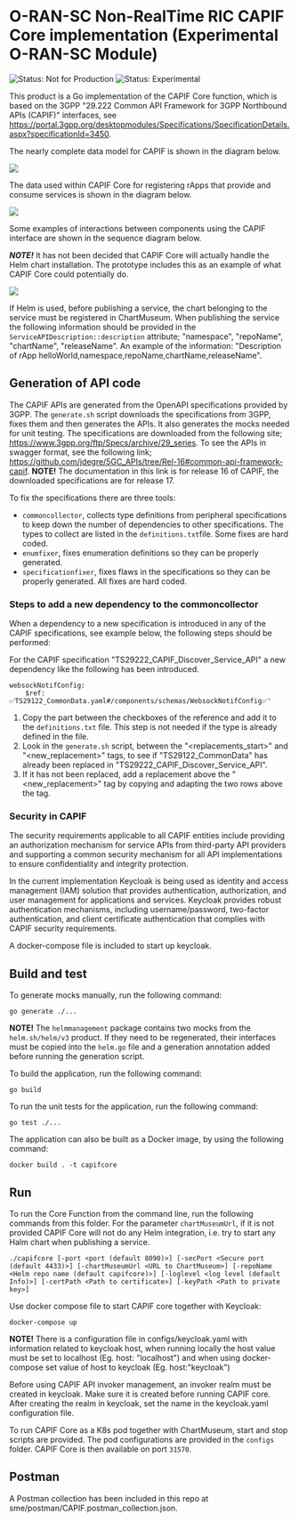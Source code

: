 <!--
-
========================LICENSE_START=================================
O-RAN-SC
%%
Copyright (C) 2022: Nordix Foundation. All rights reserved.
Copyright (C) 2023-2025 OpenInfra Foundation Europe. All rights reserved.
%%
Licensed under the Apache License, Version 2.0 (the "License");
you may not use this file except in compliance with the License.
You may obtain a copy of the License at

        http://www.apache.org/licenses/LICENSE-2.0

Unless required by applicable law or agreed to in writing, software
distributed under the License is distributed on an "AS IS" BASIS,
WITHOUT WARRANTIES OR CONDITIONS OF ANY KIND, either express or implied.
See the License for the specific language governing permissions and
limitations under the License.
========================LICENSE_END===================================

-->

# O-RAN-SC Non-RealTime RIC CAPIF Core implementation (Experimental O-RAN-SC Module)

![Status: Not for Production](https://img.shields.io/badge/status-not--for--production-red)
![Status: Experimental](https://img.shields.io/badge/CVE%20Support-none-lightgrey)

This product is a Go implementation of the CAPIF Core function, which is based on the 3GPP "29.222 Common API Framework for 3GPP Northbound APIs (CAPIF)" interfaces, see https://portal.3gpp.org/desktopmodules/Specifications/SpecificationDetails.aspx?specificationId=3450.

The nearly complete data model for CAPIF is shown in the diagram below.

<img src="docs/diagrams/Information model for CAPIF.svg">

The data used within CAPIF Core for registering rApps that provide and consume services is shown in the diagram below.

<img src="docs/diagrams/Information in rApp registration.svg">

Some examples of interactions between components using the CAPIF interface are shown in the sequence diagram below.

***NOTE!*** It has not been decided that CAPIF Core will actually handle the Helm chart installation. The prototype includes this as an example of what CAPIF Core could potentially do.

<img src="docs/diagrams/Register Provider.svg">

If Helm is used, before publishing a service, the chart belonging to the service must be registered in ChartMuseum. When publishing the service the following information should be provided in the `ServiceAPIDescription::description` attribute; "namespace", "repoName", "chartName", "releaseName". An example of the information: "Description of rApp helloWorld,namespace,repoName,chartName,releaseName".

## Generation of API code

The CAPIF APIs are generated from the OpenAPI specifications provided by 3GPP. The `generate.sh` script downloads the
specifications from 3GPP, fixes them and then generates the APIs. It also generates the mocks needed for unit testing.
The specifications are downloaded from the following site; https://www.3gpp.org/ftp/Specs/archive/29_series. To see
the APIs in swagger format, see the following link; https://github.com/jdegre/5GC_APIs/tree/Rel-16#common-api-framework-capif.
**NOTE!** The documentation in this link is for release 16 of CAPIF, the downloaded specifications are for release 17.

To fix the specifications there are three tools:
- `commoncollector`, collects type definitions from peripheral specifications to keep down the number of dependencies to
  other specifications. The types to collect are listed in the `definitions.txt`file. Some fixes are hard coded.
- `enumfixer`, fixes enumeration definitions so they can be properly generated.
- `specificationfixer`, fixes flaws in the specifications so they can be properly generated. All fixes are hard coded.

### Steps to add a new dependency to the commoncollector

When a dependency to a new specification is introduced in any of the CAPIF specifications, see example below, the following steps should be performed:

For the CAPIF specification "TS29222_CAPIF_Discover_Service_API" a new dependency like the following has been introduced.

    websockNotifConfig:
        $ref: ✅TS29122_CommonData.yaml#/components/schemas/WebsockNotifConfig✅'

1. Copy the part between the checkboxes of the reference and add it to the `definitions.txt` file. This step is not needed if the type is already defined in the file.
2. Look in the `generate.sh` script, between the "<replacements_start>" and "<new_replacement>" tags, to see if "TS29122_CommonData"
   has already been replaced in "TS29222_CAPIF_Discover_Service_API".
3. If it has not been replaced, add a replacement above the "<new_replacement>" tag by copying and adapting the two rows above the tag.

### Security in CAPIF

The security requirements applicable to all CAPIF entities include providing an authorization mechanism for service APIs from third-party API providers and supporting a common security mechanism for all API implementations to ensure confidentiality and integrity protection.

In the current implementation Keycloak is being used as identity and access management (IAM) solution that provides authentication, authorization, and user management for applications and services. Keycloak provides robust authentication mechanisms, including username/password, two-factor authentication, and client certificate authentication that complies with CAPIF security requirements.

A docker-compose file is included to start up keycloak.

## Build and test

To generate mocks manually, run the following command:

    go generate ./...

**NOTE!** The `helmmanagement` package contains two mocks from the `helm.sh/helm/v3` product. If they need to be
regenerated, their interfaces must be copied into the `helm.go` file and a generation annotation added before running
the generation script.

To build the application, run the following command:

    go build

To run the unit tests for the application, run the following command:

    go test ./...

The application can also be built as a Docker image, by using the following command:

    docker build . -t capifcore

## Run

To run the Core Function from the command line, run the following commands from this folder. For the parameter `chartMuseumUrl`, if it is not provided CAPIF Core will not do any Helm integration, i.e. try to start any Halm chart when publishing a service.

    ./capifcore [-port <port (default 8090)>] [-secPort <Secure port (default 4433)>] [-chartMuseumUrl <URL to ChartMuseum>] [-repoName <Helm repo name (default capifcore)>] [-loglevel <log level (default Info)>] [-certPath <Path to certificate>] [-keyPath <Path to private key>]

Use docker compose file to start CAPIF core together with Keycloak:

    docker-compose up

**NOTE!** There is a configuration file in configs/keycloak.yaml with information related to keycloak host, when running locally the host value must be set to localhost (Eg. host: "localhost") and when using docker-compose set value of host to keycloak (Eg. host:"keycloak")

Before using CAPIF API invoker management, an invoker realm must be created in keycloak. Make sure it is created before running CAPIF core. After creating the realm in keycloak, set the name in the keycloak.yaml configuration file.

To run CAPIF Core as a K8s pod together with ChartMuseum, start and stop scripts are provided. The pod configurations are provided in the `configs` folder. CAPIF Core is then available on port `31570`.

## Postman

A Postman collection has been included in this repo at sme/postman/CAPIF.postman_collection.json.
